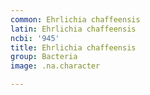 ```yaml
---
common: Ehrlichia chaffeensis
latin: Ehrlichia chaffeensis
ncbi: '945'
title: Ehrlichia chaffeensis
group: Bacteria
image: .na.character

---
```

